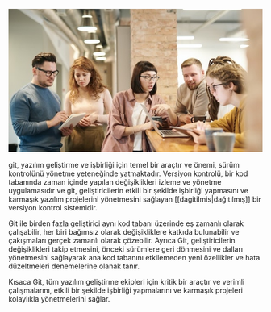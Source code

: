 ![geliştiriciler](courses/git/devs.jpg)

git, yazılım geliştirme ve işbirliği için temel bir araçtır ve önemi, sürüm kontrolünü yönetme yeteneğinde yatmaktadır. Versiyon kontrolü, bir kod tabanında zaman içinde yapılan değişiklikleri izleme ve yönetme uygulamasıdır ve git, geliştiricilerin etkili bir şekilde işbirliği yapmasını ve karmaşık yazılım projelerini yönetmesini sağlayan [[dagitilmis|dağıtılmış]] bir versiyon kontrol sistemidir.

Git ile birden fazla geliştirici aynı kod tabanı üzerinde eş zamanlı olarak çalışabilir, her biri bağımsız olarak değişikliklere katkıda bulunabilir ve çakışmaları gerçek zamanlı olarak çözebilir. Ayrıca Git, geliştiricilerin değişiklikleri takip etmesini, önceki sürümlere geri dönmesini ve dalları yönetmesini sağlayarak ana kod tabanını etkilemeden yeni özellikler ve hata düzeltmeleri denemelerine olanak tanır.

Kısaca Git, tüm yazılım geliştirme ekipleri için kritik bir araçtır ve verimli çalışmalarını, etkili bir şekilde işbirliği yapmalarını ve karmaşık projeleri kolaylıkla yönetmelerini sağlar.


